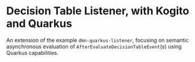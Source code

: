 # Decision Table Listener, with Kogito and Quarkus

An extension of the example `dmn-quarkus-listener`, focusing on semantic asynchronous evaluation of `AfterEvaluateDecisionTableEvent`(s) using Quarkus capabilities.

